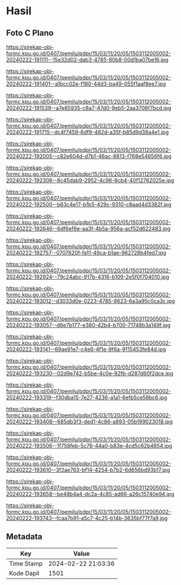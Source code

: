 # Hasil

## Foto C Plano

https://sirekap-obj-formc.kpu.go.id/0407/pemilu/pdpr/15/03/11/20/05/1503112005002-20240222-191111--15e32d02-dab3-4785-80b8-00d1ba07be16.jpg

https://sirekap-obj-formc.kpu.go.id/0407/pemilu/pdpr/15/03/11/20/05/1503112005002-20240222-191401--a1bcc02e-f180-44d3-ba49-055f1aaf8ee7.jpg

https://sirekap-obj-formc.kpu.go.id/0407/pemilu/pdpr/15/03/11/20/05/1503112005002-20240222-191539--a7e85935-c8a7-47d0-9eb5-2aa3706f7bcd.jpg

https://sirekap-obj-formc.kpu.go.id/0407/pemilu/pdpr/15/03/11/20/05/1503112005002-20240222-191715--dc4f7459-6df9-482d-a35f-b85d9d38a4e1.jpg

https://sirekap-obj-formc.kpu.go.id/0407/pemilu/pdpr/15/03/11/20/05/1503112005002-20240222-192005--c82e604d-d7b1-46ac-8813-f768e54656f6.jpg

https://sirekap-obj-formc.kpu.go.id/0407/pemilu/pdpr/15/03/11/20/05/1503112005002-20240222-192308--8c45dab9-2952-4c96-8cb4-40f12762025e.jpg

https://sirekap-obj-formc.kpu.go.id/0407/pemilu/pdpr/15/03/11/20/05/1503112005002-20240222-192500--b63c4e17-b1b5-429c-9310-c8aad4d3382f.jpg

https://sirekap-obj-formc.kpu.go.id/0407/pemilu/pdpr/15/03/11/20/05/1503112005002-20240222-192646--6df6ef6e-aa3f-4b5a-956a-acf52d622483.jpg

https://sirekap-obj-formc.kpu.go.id/0407/pemilu/pdpr/15/03/11/20/05/1503112005002-20240222-192757--0707620f-fa11-49ca-b1ae-962728b4fed7.jpg

https://sirekap-obj-formc.kpu.go.id/0407/pemilu/pdpr/15/03/11/20/05/1503112005002-20240222-192924--79c24abc-917b-4316-b109-2e5f0f704010.jpg

https://sirekap-obj-formc.kpu.go.id/0407/pemilu/pdpr/15/03/11/20/05/1503112005002-20240222-193012--d3033d0e-0223-4785-8623-6a3a95c0ca3c.jpg

https://sirekap-obj-formc.kpu.go.id/0407/pemilu/pdpr/15/03/11/20/05/1503112005002-20240222-193057--d6e7b177-e380-42b4-b700-71748b3a149f.jpg

https://sirekap-obj-formc.kpu.go.id/0407/pemilu/pdpr/15/03/11/20/05/1503112005002-20240222-193141--69ae91e7-c4e6-4f1e-9f6a-9115453fe84d.jpg

https://sirekap-obj-formc.kpu.go.id/0407/pemilu/pdpr/15/03/11/20/05/1503112005002-20240222-193230--02d9e742-b5be-4c0e-92fb-d287d60f2dce.jpg

https://sirekap-obj-formc.kpu.go.id/0407/pemilu/pdpr/15/03/11/20/05/1503112005002-20240222-193319--f30dba15-7e27-4236-a1a1-6efb5ce58bc6.jpg

https://sirekap-obj-formc.kpu.go.id/0407/pemilu/pdpr/15/03/11/20/05/1503112005002-20240222-193408--685db3f3-ded1-4c86-a893-05b199023018.jpg

https://sirekap-obj-formc.kpu.go.id/0407/pemilu/pdpr/15/03/11/20/05/1503112005002-20240222-193506--1f758feb-5c76-44a0-b83e-4cd5c62b4854.jpg

https://sirekap-obj-formc.kpu.go.id/0407/pemilu/pdpr/15/03/11/20/05/1503112005002-20240222-193610--3f2ae763-bf14-4254-b7b2-6d656bd93b17.jpg

https://sirekap-obj-formc.kpu.go.id/0407/pemilu/pdpr/15/03/11/20/05/1503112005002-20240222-193658--be48b4a4-dc2a-4c85-ad66-a26c15740e94.jpg

https://sirekap-obj-formc.kpu.go.id/0407/pemilu/pdpr/15/03/11/20/05/1503112005002-20240222-193743--fcaa7b91-a5c7-4c25-b14b-3635bf77f7a9.jpg


## Metadata

| Key        | Value               |
| ---------- | ------------------- |
| Time Stamp | 2024-02-22 21:03:36 |
| Kode Dapil | 1501                |



